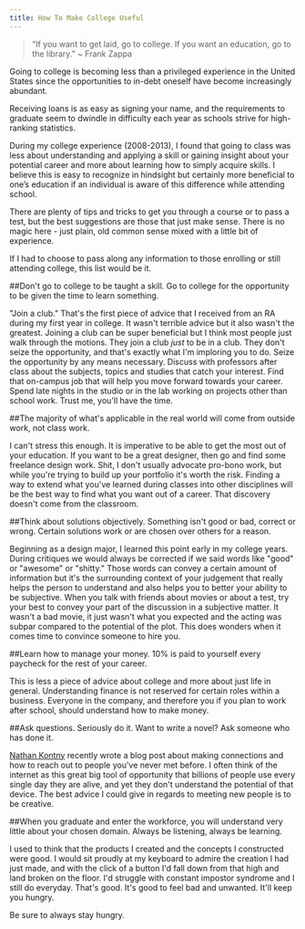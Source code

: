 ```yaml
---
title: How To Make College Useful
---
```


> “If you want to get laid, go to college. If you want an education, go to the library.” ~ Frank Zappa

Going to college is becoming less than a privileged experience in the United States since the opportunities to in-debt oneself have become increasingly abundant.

Receiving loans is as easy as signing your name, and the requirements to graduate seem to dwindle in difficulty each year as schools strive for high-ranking statistics.

During my college experience (2008-2013), I found that going to class was less about understanding and applying a skill or gaining insight about your potential career and more about learning how to simply acquire skills. I believe this is easy to recognize in hindsight but certainly more beneficial to one’s education if an individual is aware of this difference while attending school.

There are plenty of tips and tricks to get you through a course or to pass a test, but the best suggestions are those that just make sense. There is no magic here - just plain, old common sense mixed with a little bit of experience. 

If I had to choose to pass along any information to those enrolling or still attending college, this list would be it.

##Don't go to college to be taught a skill. Go to college for the opportunity to be given the time to learn something.

"Join a club." That's the first piece of advice that I received from an RA during my first year in college. It wasn't terrible advice but it also wasn't the greatest. Joining a club can be super beneficial but I think most people just walk through the motions. They join a club *just* to be in a club. They don't seize the opportunity, and that's exactly what I'm imploring you to do. Seize the opportunity by any means necessary. Discuss with professors after class about the subjects, topics and studies that catch your interest. Find that on-campus job that will help you move forward towards your career. Spend late nights in the studio or in the lab working on projects other than school work. Trust me, you'll have the time.

##The majority of what's applicable in the real world will come from outside work, not class work.

I can't stress this enough. It is imperative to be able to get the most out of your education. If you want to be a great designer, then go and find some freelance design work. Shit, I don't usually advocate pro-bono work, but while you're trying to build up your portfolio it's worth the risk. Finding a way to extend what you've learned during classes into other disciplines will be the best way to find what you want out of a career. That discovery doesn't come from the classroom.

##Think about solutions objectively. Something isn't good or bad, correct or wrong. Certain solutions work or are chosen over others for a reason.

Beginning as a design major, I learned this point early in my college years. During critiques we would always be corrected if we said words like "good" or "awesome" or "shitty." Those words can convey a certain amount of information but it's the surrounding context of your judgement that really helps the person to understand and also helps you to better your ability to be subjective. When you talk with friends about movies or about a test, try your best to convey your part of the discussion in a subjective matter. It wasn't a bad movie, it just wasn't what you expected and the acting was subpar compared to the potential of the plot. This does wonders when it comes time to convince someone to hire you.

##Learn how to manage your money. 10% is paid to yourself every paycheck for the rest of your career.

This is less a piece of advice about college and more about just life in general. Understanding finance is not reserved for certain roles within a business. Everyone in the company, and therefore you if you plan to work after school, should understand how to make money.

##Ask questions. Seriously do it. Want to write a novel? Ask someone who has done it.

[Nathan Kontny](http://ninjasandrobots.com/i-dont-have-any-connections) recently wrote a blog post about making connections and how to reach out to people you've never met before. I often think of the internet as this great big tool of opportunity that billions of people use every single day they are alive, and yet they don't understand the potential of that device. The best advice I could give in regards to meeting new people is to be creative. 

##When you graduate and enter the workforce, you will understand very little about your chosen domain. Always be listening, always be learning.

I used to think that the products I created and the concepts I constructed were good. I would sit proudly at my keyboard to admire the creation I had just made, and with the click of a button I'd fall down from that high and land broken on the floor. I'd struggle with constant impostor syndrome and I still do everyday. That's good. It's good to feel bad and unwanted. It'll keep you hungry. 

Be sure to always stay hungry.

